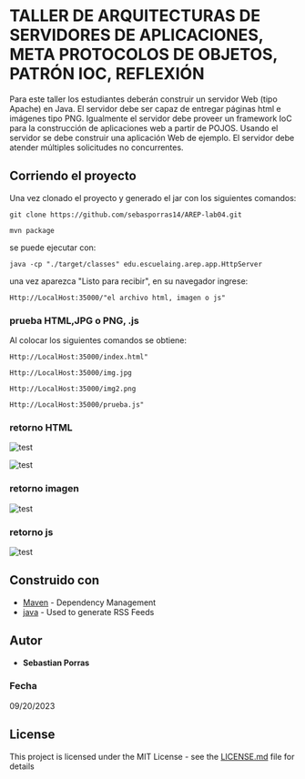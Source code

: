 # TALLER DE ARQUITECTURAS DE SERVIDORES DE APLICACIONES, META PROTOCOLOS DE OBJETOS, PATRÓN IOC, REFLEXIÓN

Para este taller los estudiantes deberán construir un servidor Web (tipo Apache) en Java. El servidor debe ser capaz de entregar páginas html e imágenes tipo PNG. Igualmente el servidor debe proveer un framework IoC para la construcción de aplicaciones web a partir de POJOS. Usando el servidor se debe construir una aplicación Web de ejemplo. El servidor debe atender múltiples solicitudes no concurrentes.


## Corriendo el proyecto

Una vez clonado el proyecto y generado el jar con los siguientes comandos:

~~~
git clone https://github.com/sebasporras14/AREP-lab04.git
~~~
~~~
mvn package
~~~

se puede ejecutar con:

~~~
java -cp "./target/classes" edu.escuelaing.arep.app.HttpServer
~~~
una vez aparezca "Listo para recibir", en su navegador ingrese:

~~~
Http://LocalHost:35000/"el archivo html, imagen o js"
~~~

### prueba HTML,JPG o PNG, .js

Al colocar los siguientes comandos se obtiene:
~~~
Http://LocalHost:35000/index.html"
~~~
~~~
Http://LocalHost:35000/img.jpg
~~~
~~~
Http://LocalHost:35000/img2.png
~~~
~~~
Http://LocalHost:35000/prueba.js"
~~~
### retorno HTML

![test](https://github.com/sebasporras14/AREP-lab04/blob/master/imagenes/pruebahtml.png)

![test](https://github.com/sebasporras14/AREP-lab04/blob/master/imagenes/pruebahtml2.png)

### retorno imagen

![test](https://github.com/sebasporras14/AREP-lab04/blob/master/imagenes/img.png)
### retorno js

![test](https://github.com/sebasporras14/AREP-lab04/blob/master/imagenes/js.png)

## Construido con 
* [Maven](https://maven.apache.org/) - Dependency Management
* [java](https://rometools.github.io/rome/) - Used to generate RSS Feeds


## Autor

* **Sebastian Porras**

### Fecha

09/20/2023 

## License

This project is licensed under the MIT License - see the [LICENSE.md](LICENSE.md) file for details
